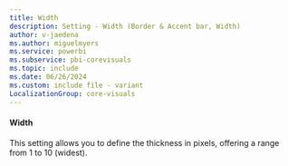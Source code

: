 ```yaml
---
title: Width
description: Setting - Width (Border & Accent bar, Width)
author: v-jaedena
ms.author: miguelmyers
ms.service: powerbi
ms.subservice: pbi-corevisuals
ms.topic: include
ms.date: 06/26/2024
ms.custom: include file - variant
LocalizationGroup: core-visuals
---
```

#### Width

This setting allows you to define the thickness in pixels, offering a range from 1 to 10 (widest).
